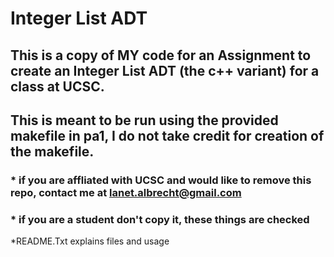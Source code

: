 # Integer List ADT
## This is a copy of MY code for an Assignment to create an Integer List ADT (the c++ variant) for a class at UCSC.
## This is meant to be run using the provided makefile in pa1, I do not take credit for creation of the makefile.

### * if you are affliated with UCSC and would like to remove this repo, contact me at lanet.albrecht@gmail.com
### * if you are a student don't copy it, these things are checked
*README.Txt explains files and usage
